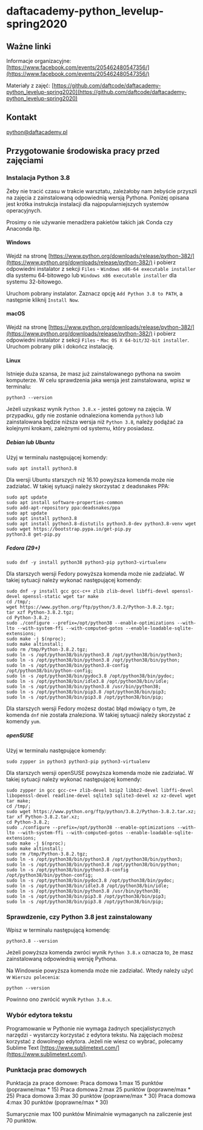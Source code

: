 # daftacademy-python_levelup-spring2020

## Ważne linki
Informacje organizacyjne:
[https://www.facebook.com/events/205462480547356/](https://www.facebook.com/events/205462480547356/)

Materiały z zajęć:
[https://github.com/daftcode/daftacademy-python_levelup-spring2020](https://github.com/daftcode/daftacademy-python_levelup-spring2020)
## Kontakt
[python@daftacademy.pl](python@daftacademy.pl)
## Przygotowanie środowiska pracy przed zajęciami
### Instalacja Python 3.8
Żeby nie tracić czasu w trakcie warsztatu, zależałoby nam żebyście przyszli na zajęcia z zainstalowaną odpowiednią wersją Pythona. Poniżej opisana jest krótka instrukcja instalacji dla najpopularniejszych systemów operacyjnych. 

Prosimy o nie używanie menadżera pakietów takich jak Conda czy Anaconda itp.
#### Windows
Wejdź na stronę [https://www.python.org/downloads/release/python-382/](https://www.python.org/downloads/release/python-382/) i pobierz odpowiedni instalator z sekcji `Files` - `Windows x86-64 executable installer` dla systemu 64-bitowego lub `Windows x86 executable installer` dla systemu 32-bitowego.

Uruchom pobrany instalator. Zaznacz opcję `Add Python 3.8 to PATH`, a następnie kliknij `Install Now`.
#### macOS
Wejdź na stronę [https://www.python.org/downloads/release/python-382/](https://www.python.org/downloads/release/python-382/) i pobierz odpowiedni instalator z sekcji `Files` - `Mac OS X 64-bit/32-bit installer`. Uruchom pobrany plik i dokończ instalację.
#### Linux
Istnieje duża szansa, że masz już zainstalowanego pythona na swoim komputerze. W celu sprawdzenia jaka wersja jest zainstalowana, wpisz w terminalu:
```
python3 --version
```
Jeżeli uzyskasz wynik `Python 3.8.x` - jesteś gotowy na zajęcia. W przypadku, gdy nie zostanie odnaleziona komenda `python3` lub zainstalowana będzie niższa wersja niż `Python 3.8`, należy podążać za kolejnymi krokami, zależnymi od systemu, który posiadasz.
##### Debian lub Ubuntu
Użyj w terminalu następującej komendy:
```
sudo apt install python3.8
```
Dla wersji Ubuntu starszych niż 16.10 powyższa komenda może nie zadziałać. W takiej sytuacji należy skorzystać z deadsnakes PPA:
```
sudo apt update
sudo apt install software-properties-common
sudo add-apt-repository ppa:deadsnakes/ppa
sudo apt update
sudo apt install python3.8
sudo apt install python3.8-distutils python3.8-dev python3.8-venv wget
sudo wget https://bootstrap.pypa.io/get-pip.py
python3.8 get-pip.py
```
##### Fedora (29+)

```
sudo dnf -y install python38 python3-pip python3-virtualenv
```
Dla starszych wersji Fedory powyższa komenda może nie zadziałać. W takiej sytuacji należy wykonać następującej komendy:
```
sudo dnf -y install gcc gcc-c++ zlib zlib-devel libffi-devel openssl-devel openssl-static wget tar make
cd /tmp/;
wget https://www.python.org/ftp/python/3.8.2/Python-3.8.2.tgz;
tar xzf Python-3.8.2.tgz;
cd Python-3.8.2;
sudo ./configure --prefix=/opt/python38 --enable-optimizations --with-lto --with-system-ffi --with-computed-gotos --enable-loadable-sqlite-extensions;
sudo make -j $(nproc);
sudo make altinstall;
sudo rm /tmp/Python-3.8.2.tgz;
sudo ln -s /opt/python38/bin/python3.8 /opt/python38/bin/python3;
sudo ln -s /opt/python38/bin/python3.8 /opt/python38/bin/python;
sudo ln -s /opt/python38/bin/python3.8-config /opt/python38/bin/python-config;
sudo ln -s /opt/python38/bin/pydoc3.8 /opt/python38/bin/pydoc;
sudo ln -s /opt/python38/bin/idle3.8 /opt/python38/bin/idle;
sudo ln -s /opt/python38/bin/python3.8 /usr/bin/python38;
sudo ln -s /opt/python38/bin/pip3.8 /opt/python38/bin/pip3;
sudo ln -s /opt/python38/bin/pip3.8 /opt/python38/bin/pip;
```
Dla starszych wersji Fedory możesz dostać błąd mówiący o tym, że komenda `dnf` nie została znaleziona. W takiej sytuacji należy skorzystać z komendy `yum`.
##### openSUSE
Użyj w terminalu następujące komendy:
```
sudo zypper in python3 python3-pip python3-virtualenv
```
Dla starszych wersji openSUSE powyższa komenda może nie zadziałać. W takiej sytuacji należy wykonać następującej komendy:
```
sudo zypper in gcc gcc-c++ zlib-devel bzip2 libbz2-devel libffi-devel libopenssl-devel readline-devel sqlite3 sqlite3-devel xz xz-devel wget tar make;
cd /tmp/;
sudo wget https://www.python.org/ftp/python/3.8.2/Python-3.8.2.tar.xz;
tar xf Python-3.8.2.tar.xz;
cd Python-3.8.2;
sudo ./configure --prefix=/opt/python38 --enable-optimizations --with-lto --with-system-ffi --with-computed-gotos --enable-loadable-sqlite-extensions;
sudo make -j $(nproc);
sudo make altinstall;
sudo rm /tmp/Python-3.8.2.tgz;
sudo ln -s /opt/python38/bin/python3.8 /opt/python38/bin/python3;
sudo ln -s /opt/python38/bin/python3.8 /opt/python38/bin/python;
sudo ln -s /opt/python38/bin/python3.8-config /opt/python38/bin/python-config;
sudo ln -s /opt/python38/bin/pydoc3.8 /opt/python38/bin/pydoc;
sudo ln -s /opt/python38/bin/idle3.8 /opt/python38/bin/idle;
sudo ln -s /opt/python38/bin/python3.8 /usr/bin/python38;
sudo ln -s /opt/python38/bin/pip3.8 /opt/python38/bin/pip3;
sudo ln -s /opt/python38/bin/pip3.8 /opt/python38/bin/pip;
```
### Sprawdzenie, czy Python 3.8 jest zainstalowany
Wpisz w terminalu następującą komendę:
```
python3.8 --version
```
Jeżeli powyższa komenda zwróci wynik `Python 3.8.x` oznacza to, że masz zainstalowaną odpowiednią wersję Pythona.

Na Windowsie powyższa komenda może nie zadziałać. Wtedy należy użyć w `Wierszu polecenia`:
```
python --version
```
Powinno ono zwrócić wynik `Python 3.8.x`.
### Wybór edytora tekstu
Programowanie w Pythonie nie wymaga żadnych specjalistycznych narzędzi - wystarczy korzystać z edytora tekstu. Na zajęciach możesz korzystać z dowolnego edytora. Jeżeli nie wiesz co wybrać, polecamy Sublime Text [https://www.sublimetext.com/](https://www.sublimetext.com/).

### Punktacja prac domowych
Punktacja za prace domowe:
Praca domowa 1:max 15 punktów (poprawne/max * 15)
Praca domowa 2:max 25 punktów (poprawne/max * 25)
Praca domowa 3:max 30 punktów (poprawne/max * 30)
Praca domowa 4:max 30 punktów (poprawne/max * 30)

Sumarycznie max 100 punktów
Minimalnie wymaganych na zaliczenie jest 70 punktów.